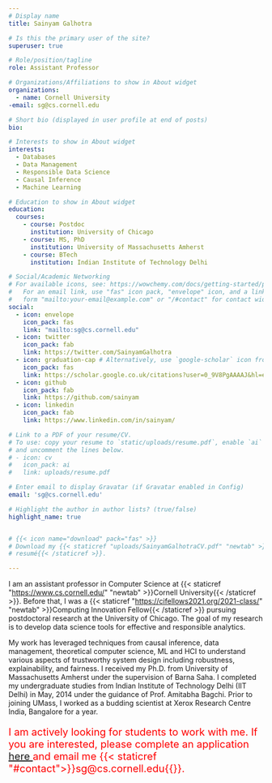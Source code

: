 ```yaml
---
# Display name
title: Sainyam Galhotra

# Is this the primary user of the site?
superuser: true

# Role/position/tagline
role: Assistant Professor

# Organizations/Affiliations to show in About widget
organizations:
  - name: Cornell University
-email: sg@cs.cornell.edu

# Short bio (displayed in user profile at end of posts)
bio: 

# Interests to show in About widget
interests:
  - Databases
  - Data Management
  - Responsible Data Science
  - Causal Inference
  - Machine Learning

# Education to show in About widget
education:
  courses:
    - course: Postdoc
      institution: University of Chicago
    - course: MS, PhD 
      institution: University of Massachusetts Amherst
    - course: BTech
      institution: Indian Institute of Technology Delhi

# Social/Academic Networking
# For available icons, see: https://wowchemy.com/docs/getting-started/page-builder/#icons
#   For an email link, use "fas" icon pack, "envelope" icon, and a link in the
#   form "mailto:your-email@example.com" or "/#contact" for contact widget.
social:
  - icon: envelope
    icon_pack: fas
    link: "mailto:sg@cs.cornell.edu" 
  - icon: twitter
    icon_pack: fab
    link: https://twitter.com/SainyamGalhotra
  - icon: graduation-cap # Alternatively, use `google-scholar` icon from `ai` icon pack
    icon_pack: fas
    link: https://scholar.google.co.uk/citations?user=0_9V8PgAAAAJ&hl=en
  - icon: github
    icon_pack: fab
    link: https://github.com/sainyam
  - icon: linkedin
    icon_pack: fab
    link: https://www.linkedin.com/in/sainyam/

# Link to a PDF of your resume/CV.
# To use: copy your resume to `static/uploads/resume.pdf`, enable `ai` icons in `params.toml`,
# and uncomment the lines below.
# - icon: cv
#   icon_pack: ai
#   link: uploads/resume.pdf

# Enter email to display Gravatar (if Gravatar enabled in Config)
email: 'sg@cs.cornell.edu'

# Highlight the author in author lists? (true/false)
highlight_name: true


# {{< icon name="download" pack="fas" >}}
# Download my {{< staticref "uploads/SainyamGalhotraCV.pdf" "newtab" >}}
# resumé{{< /staticref >}}.

---
```


I am an assistant professor in Computer Science at  {{< staticref "https://www.cs.cornell.edu/" "newtab" >}}Cornell University{{< /staticref >}}. Before that, I was a {{< staticref "https://cifellows2021.org/2021-class/" "newtab" >}}Computing Innovation Fellow{{< /staticref >}}  pursuing postdoctoral research at the University of Chicago. The goal of my research is to develop data science tools for effective and responsible analytics.<br>

My work has leveraged techniques from causal inference, data management, theoretical computer science, ML and HCI to understand various aspects of trustworthy system design including robustness, explainability, and fairness. I received my Ph.D. from University of Massachusetts Amherst under the supervision of Barna Saha. I completed my undergraduate studies from Indian Institute of Technology Delhi (IIT Delhi) in May, 2014 under the guidance of Prof. Amitabha Bagchi. Prior to joining UMass, I worked as a budding scientist at Xerox Research Centre India, Bangalore for a year.

<p style="font-size:20px; color:red; ">
I am actively looking for students to work with me. If you are interested, please complete an application <a href="https://sainyamgalhotra.com/openings/"> here </a> and email me {{< staticref "#contact">}}sg@cs.cornell.edu{{</staticref>}}.
</p>
